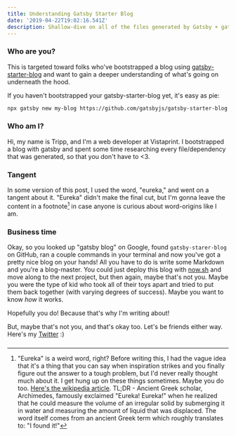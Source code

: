 ```yaml
---
title: Understanding Gatsby Starter Blog
date: '2019-04-22T19:02:16.541Z'
description: Shallow-dive on all of the files generated by Gatsby + gatsby-starter-blog
---
```


### Who are you?

This is targeted toward folks who've bootstrapped a blog using [gatsby-starter-blog](https://github.com/gatsbyjs/gatsby-starter-blog) and want to gain a deeper understanding of what's going on underneath the hood.

If you haven't bootstrapped your gatsby-starter-blog yet, it's easy as pie:

```bash
npx gatsby new my-blog https://github.com/gatsbyjs/gatsby-starter-blog
```

### Who am I?

Hi, my name is Tripp, and I'm a web developer at Vistaprint. I bootstrapped a blog with gatsby and spent some time researching every file/dependency that was generated, so that you don't have to <3.

### Tangent

In some version of this post, I used the word, "eureka," and went on a tangent about it. "Eureka" didn't make the final cut, but I'm gonna leave the content in a footnote[^1] in case anyone is curious about word-origins like I am.

### Business time

Okay, so you looked up "gatsby blog" on Google, found `gatsby-starer-blog` on GitHub, ran a couple commands in your terminal and now you've got a pretty nice blog on your hands! All you have to do is write some Markdown and you're a blog-master. You could just deploy this blog with [now.sh](https://zeit.co/now) and move along to the next project, but then again, maybe that's not you. Maybe you were the type of kid who took all of their toys apart and tried to put them back together (with varying degrees of success). Maybe you want to know _how_ it works.

Hopefully you do! Because that's why I'm writing about!

But, maybe that's not you, and that's okay too. Let's be friends either way. Here's my [Twitter](https://twitter.com/tripphamm) :)

###

[^1]: "Eureka" is a weird word, right? Before writing this, I had the vague idea that it's a thing that you can say when inspiration strikes and you finally figure out the answer to a tough problem, but I'd never really thought much about it. I get hung up on these things sometimes. Maybe you do too. [Here's the wikipedia article](<https://en.wikipedia.org/wiki/Eureka_(word)>). TL;DR - Ancient Greek scholar, Archimedes, famously exclaimed "Eureka! Eureka!" when he realized that he could measure the volume of an irregular solid by submerging it in water and measuring the amount of liquid that was displaced. The word itself comes from an ancient Greek term which roughly translates to: "I found it!"
